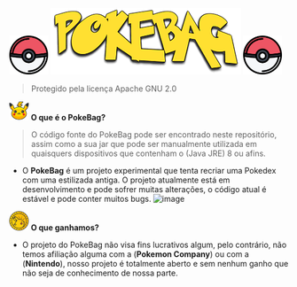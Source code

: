 <img src="Images/pokebola_two.png" width="70" height="70"> <img src="Images/pokebag_logo.png"> <img src="Images/pokebola_two.png" width="70" height="70">
> Protegido pela licença Apache GNU 2.0

<img src="Images/pikachu.png" width="35" height="35"> **O que é o PokeBag?**
> O código fonte do PokeBag pode ser encontrado neste repositório, assim como a sua jar que pode ser manualmente utilizada em quaisquers dispositivos que contenham o (Java JRE) 8 ou afins.
- O **PokeBag** é um projeto experimental que tenta recriar uma Pokedex com uma estilizada antiga. O projeto atualmente está em desenvolvimento e pode sofrer muitas alterações, o código atual é estável e pode conter muitos bugs.
![image](https://github.com/TioStitch/PokeBag-Java/assets/87840489/6a8235e8-602e-45e1-9a24-c550818c64f1)

<img src="Images/pokecoin.png" width="35" height="35"> **O que ganhamos?**
- O projeto do PokeBag não visa fins lucrativos algum, pelo contrário, não temos afiliação alguma com a (**Pokemon Company**) ou com a (**Nintendo**), nosso projeto é totalmente aberto e sem nenhum ganho que não seja de conhecimento de nossa parte.
